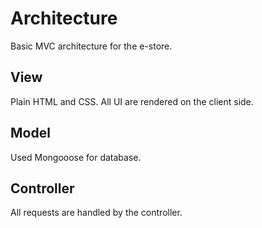 # Architecture

Basic MVC architecture for the e-store.

## View

Plain HTML and CSS. All UI are rendered on the client side.

## Model

Used Mongooose for database.

## Controller

All requests are handled by the controller.

